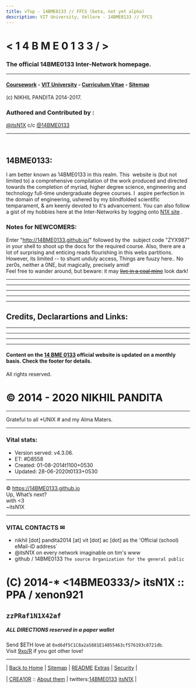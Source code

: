 ```yaml
---
title: vTop - 14BME0133 // FFCS (beta, not yet alpha)
description: VIT University, Vellore - 14BME0133 // FFCS
---
```


# < 1 4 B M E 0 1 3 3 / > 
### The official 14BME0133 Inter-Network homepage. 


---

#### [Coursework](http://github.com/14BME0133/CXX11.md) - [VIT University](http://github.com/VITUni) - [Curriculum Vitae](http://in.linkedin.com/in/itsN1X) - [Sitemap](http://github.com/14BME0133/wiki/)
(c) NIKHIL PANDITA 2014-2017.

### Authored and Contributed by :  
[@itsN1X](http://github.com/itsn1x) c/c [@14BME0133](http://github.com/14BME0133)

---
 
 
## 14BME0133:
I am better known as 14BME0133 in this realm. This  website is (but not limited to) a comprehensive compilation of the work produced and directed towards the completion of myriad, higher degree science, engineering and technology full-time undergraduate degree courses. I  aspire perfection in the domain of engineering, ushered by my blindfolded scientific temparament, & am keenly devoted to it's advancement. You can also follow a gist of my hobbies here at the Inter-Networks by logging onto [N1X site](https://n1x.site) .  


### Notes for NEWCOMERS:  
Enter "http://14BME0133.github.io/" followed by the  subject code "ZYX987" in your shell to shoot up the docs for the required course. Also, there are a lot of surprising and enticing reads flourishing in this webs partitions. However, its limited -- to shunt unduly access, Things are fuuzy here.. No zer0s, neither a 0NE, but magically, precisely amid!  
Feel free to wander around, but beware: it may [~~live in a coal mine~~](./) look dark!

---
				


<hr />
<hr />
<hr />
<hr />

<h2 id="credits-declarartions-and-links">Credits, Declarartions and Links: </h2>

<hr />
<hr />
<hr />
<hr />

<h4 id="content-on-the-14-bme-0133-official-website-is-updated-on-a-tri-monthly-basis-check-the-footer-for-details">Content on the <a href="http://14bme0133.github.io">14 BME 0133</a> official website is updated on a monthly basis. Check the footer for details.</h4>

<p>All rights reserved.</p>

<h1 id="2014-nikhil-pandita">© 2014 - 2020 NIKHIL PANDITA</h1>

<hr />

<p>Grateful to all *UNIX # and my Alma Maters.</p>

<hr />

<h3 id="vital-stats">Vital stats:</h3>

<ul>
  <li>Version served: v4.3.06.</li>
  <li>ET: #D8558</li>
  <li>Created: 01-08-2014t1100+0530</li>
  <li>Updated: 28-06-2020t0133+0530</li>
</ul>

<hr />

<p>© <a href="https://14BME0133.github.io">https://14BME0133.github.io</a> 
<br />Up, What’s next?<br />with &lt;3<br />~itsN1X</p>


---


### VITAL CONTACTS ✉

- nikhil [dot] pandita2014 [at] vit [dot] ac [dot] as the 'Official (school) eMail-iD address`
- @itsN1X on every network imaginable on tim's www
- github / 14BME0133 `The source Organization for the general public `


# (C) 2014-* <14BME0333/> itsN1X :: PPA / xenon921
## `zzPRaf1N1X42af`


##### ALL DIRECTIONS reserved in a paper wallet
Send $ETH love at `0xd6df5C1C8a2a5881E14855463cf576193c8721db`.  
Visit [9xo/R](https://9xo.github.io/R/teb) if you got other love!

----
|  [Back to Home](../../)  |  [Sitemap](sitemap.md)  |  [README](README.md)   [Extras](info.md)  |  [Security](security.md)  |

|  [CREA10R](https://google.com/search?q=itsN1X) :: [About them](https://about.me/itsN1X) | twitters:[14BME0133](https://twitter.com/14bme0133) [itsN1X](https://twitter.com/itsN1X) |
